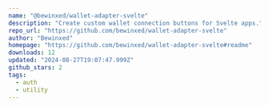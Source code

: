 ```yaml
---
name: "@bewinxed/wallet-adapter-svelte"
description: "Create custom wallet connection buttons for Svelte apps."
repo_url: "https://github.com/bewinxed/wallet-adapter-svelte"
author: "Bewinxed"
homepage: "https://github.com/bewinxed/wallet-adapter-svelte#readme"
downloads: 12
updated: "2024-08-27T19:07:47.999Z"
github_stars: 2
tags: 
  - auth
  - utility
---
```

